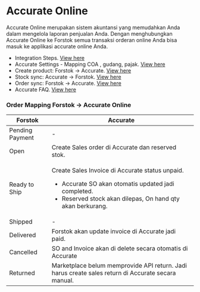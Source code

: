 # Accurate Online

Accurate Online merupakan sistem akuntansi yang memudahkan Anda dalam mengelola laporan penjualan Anda. Dengan menghubungkan Accurate Online ke Forstok semua transaksi orderan online Anda bisa masuk ke applikasi accurate online Anda.&#x20;

* Integration Steps. [View here](integrasi-accurate-online.md)
* Accurate Settings - Mapping COA , gudang, pajak. [View here](accurate-settings-mapping-coa-gudang-dan-pajak.md)
* Create product: Forstok → Accurate. [View here](create-product-forstok-ke-accurate.md)
* Stock sync: Accurate → Forstok. [View here](sinkronisasi-stok-accurate-ke-forstok.md)
* Order sync: Forstok → Accurate. [View here](sinkronisasi-order-forstok-accurate.md)
* Accurate FAQ. [View here](faq-accurate.md)

### **Order Mapping Forstok** → **Accurate Online**

| **Forstok**     | **Accurate**                                                                                                                                                                                 |
| --------------- | -------------------------------------------------------------------------------------------------------------------------------------------------------------------------------------------- |
| Pending Payment | -                                                                                                                                                                                            |
| Open            | Create Sales order di Accurate dan reserved stok.                                                                                                                                            |
| Ready to Ship   | <p>Create Sales Invoice di Accurate status unpaid. </p><ul><li>Accurate SO akan otomatis updated jadi completed.</li><li>Reserved stock akan dilepas, On hand qty akan berkurang. </li></ul> |
| Shipped         | -                                                                                                                                                                                            |
| Delivered       | Forstok akan update invoice di Accurate jadi paid.                                                                                                                                           |
| Cancelled       | SO and Invoice  akan di delete secara otomatis di Accurate                                                                                                                                   |
| Returned        | Marketplace belum memprovide API return. Jadi harus create sales return di Accurate secara manual.                                                                                           |



